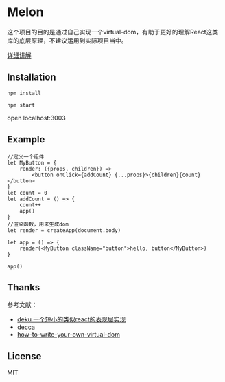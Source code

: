 Melon
=========================




这个项目的目的是通过自己实现一个virtual-dom，有助于更好的理解React这类库的底层原理，不建议运用到实际项目当中。

[详细讲解](https://github.com/JJVvV/melon/blob/master/doc/doc.md)

## Installation

```
npm install

npm start

```
open localhost:3003


## Example

```
//定义一个组件
let MyButton = {
	render: ({props, children}) => 
		<button onClick={addCount} {...props}>{children}{count}</button>
}
let count = 0
let addCount = () => {
	count++
	app()
}
//渲染函数，用来生成dom
let render = createApp(document.body)

let app = () => {
	render(<MyButton className="button">hello, button</MyButton>)
}

app()
```

## Thanks

参考文献：

* [deku 一个短小的类似react的表现层实现](https://github.com/anthonyshort/deku)  
* [decca](https://github.com/rstacruz/decca)    
* [how-to-write-your-own-virtual-dom](https://medium.com/@deathmood/how-to-write-your-own-virtual-dom-ee74acc13060)


## License

MIT

